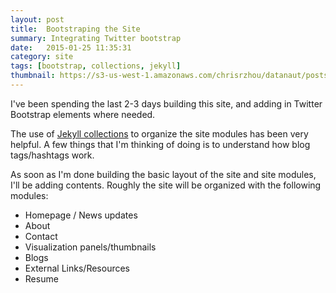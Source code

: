 ```yaml
---
layout: post
title:  Bootstraping the Site
summary: Integrating Twitter bootstrap
date:   2015-01-25 11:35:31
category: site
tags: [bootstrap, collections, jekyll]
thumbnail: https://s3-us-west-1.amazonaws.com/chrisrzhou/datanaut/posts/2015-01-25-bootstrap-the-site/thumbnail.jpg
---
```


I've been spending the last 2-3 days building this site, and adding in Twitter Bootstrap elements where needed.

The use of [Jekyll collections][] to organize the site modules has been very helpful.  A few things that I'm thinking
 of doing is to understand how blog tags/hashtags work.

As soon as I'm done building the basic layout of the site and site modules, I'll be adding contents.  Roughly the 
site will be organized with the following modules:

-   Homepage / News updates
-   About
-   Contact
-   Visualization panels/thumbnails
-   Blogs
-   External Links/Resources
-   Resume


<!-- links -->
[jekyll collections]: http://jekyllrb.com/docs/collections/
